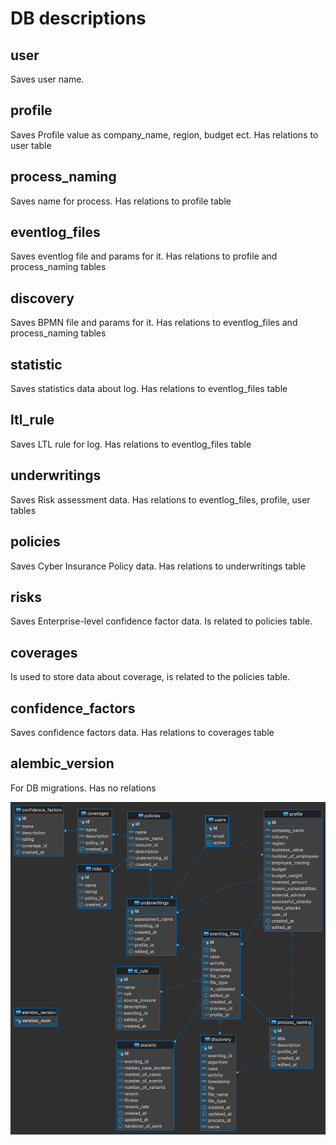 # DB descriptions

## user

Saves user name.

## profile

Saves Profile value as company_name, region, budget ect. Has relations to user table

## process_naming

Saves name for process. Has relations to profile table

## eventlog_files

Saves eventlog file and params for it. Has relations to profile and process_naming tables

## discovery

Saves BPMN file and params for it. Has relations to eventlog_files and process_naming tables

## statistic

Saves statistics data about log. Has relations to eventlog_files table

## ltl_rule

Saves LTL rule for log. Has relations to eventlog_files table

## underwritings

Saves Risk assessment data. Has relations to eventlog_files, profile, user tables

## policies

Saves Cyber Insurance Policy data. Has relations to underwritings table

## risks

Saves Enterprise-level confidence factor data. Is related to policies table.

## coverages

Is used to store data about coverage, is related to the policies table.

## confidence_factors

Saves confidence factors data. Has relations to coverages table

## alembic_version

For DB migrations. Has no relations

![DB schema](DB.png)
